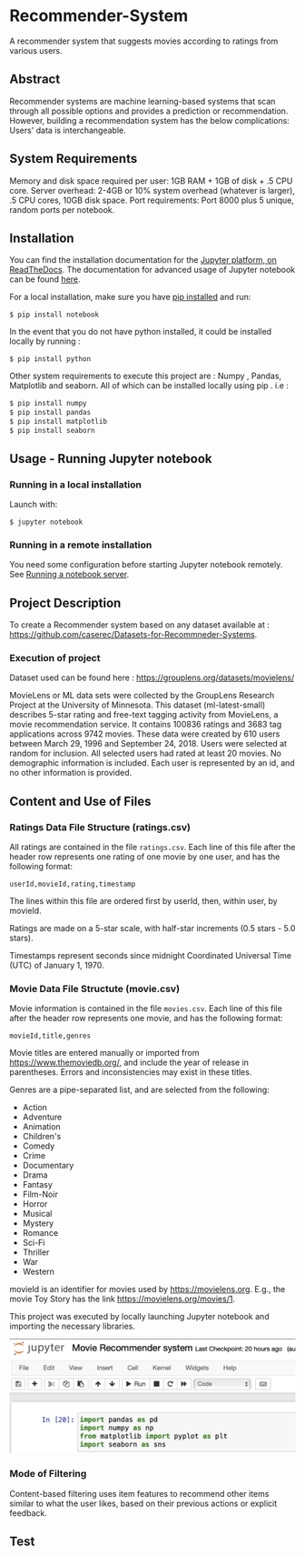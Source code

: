 # Recommender-System #
A recommender system that suggests movies according to ratings from various users.


## Abstract
Recommender systems are machine learning-based systems that scan through all possible options and provides a prediction or recommendation. However, building a recommendation system has the below complications: Users' data is interchangeable.

## System Requirements
Memory and disk space required per user: 1GB RAM + 1GB of disk + .5 CPU core.
Server overhead: 2-4GB or 10% system overhead (whatever is larger), .5 CPU cores, 10GB disk space.
Port requirements: Port 8000 plus 5 unique, random ports per notebook.

## Installation
You can find the installation documentation for the
[Jupyter platform, on ReadTheDocs](https://jupyter.readthedocs.io/en/latest/install.html).
The documentation for advanced usage of Jupyter notebook can be found
[here](https://jupyter-notebook.readthedocs.io/en/latest/).

For a local installation, make sure you have
[pip installed](https://pip.readthedocs.io/en/stable/installing/) and run:

    $ pip install notebook 
    
 In the event that you do not have python installed, it could be installed locally by running :
 
    $ pip install python
   
 Other system requirements to execute this project are : Numpy , Pandas, Matplotlib and seaborn.
 All of which can be installed locally using pip . i.e :
    
    $ pip install numpy
    $ pip install pandas
    $ pip install matplotlib
    $ pip install seaborn

## Usage - Running Jupyter notebook

### Running in a local installation

Launch with:

    $ jupyter notebook

### Running in a remote installation

You need some configuration before starting Jupyter notebook remotely. See [Running a notebook server](https://jupyter-notebook.readthedocs.io/en/stable/public_server.html).


##  Project Description
To create a Recommender system based on any dataset available at : https://github.com/caserec/Datasets-for-Recommneder-Systems.

### Execution of project
Dataset used can be found here : https://grouplens.org/datasets/movielens/

MovieLens or ML data sets were collected by the GroupLens Research Project at the University of Minnesota.
This dataset (ml-latest-small) describes 5-star rating and free-text tagging activity from MovieLens, a movie recommendation service. It contains 100836 ratings and 3683 tag applications across 9742 movies. These data were created by 610 users between March 29, 1996 and September 24, 2018.
Users were selected at random for inclusion. All selected users had rated at least 20 movies. No demographic information is included. Each user is represented by an id, and no other information is provided.


## Content and Use of Files


### Ratings Data File Structure (ratings.csv)

All ratings are contained in the file `ratings.csv`. Each line of this file after the header row represents one rating of one movie by one user, and has the following format:

    userId,movieId,rating,timestamp

The lines within this file are ordered first by userId, then, within user, by movieId.

Ratings are made on a 5-star scale, with half-star increments (0.5 stars - 5.0 stars).

Timestamps represent seconds since midnight Coordinated Universal Time (UTC) of January 1, 1970.


### Movie Data File Structute (movie.csv)

Movie information is contained in the file `movies.csv`. Each line of this file after the header row represents one movie, and has the following format:

    movieId,title,genres

Movie titles are entered manually or imported from <https://www.themoviedb.org/>, and include the year of release in parentheses. Errors and inconsistencies may exist in these titles.

Genres are a pipe-separated list, and are selected from the following:

* Action
* Adventure
* Animation
* Children's
* Comedy
* Crime
* Documentary
* Drama
* Fantasy
* Film-Noir
* Horror
* Musical
* Mystery
* Romance
* Sci-Fi
* Thriller
* War
* Western

movieId is an identifier for movies used by <https://movielens.org>. E.g., the movie Toy Story has the link <https://movielens.org/movies/1>.

This project was executed by locally launching Jupyter notebook and importing the necessary libraries.

![Screenshot](n_libraries.png)

### Mode of Filtering
Content-based filtering uses item features to recommend other items similar to what the user likes, based on their previous actions or explicit feedback.

## Test



